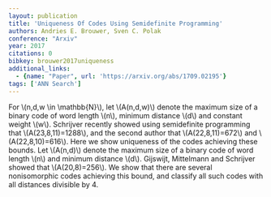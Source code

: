 ```yaml
---
layout: publication
title: 'Uniqueness Of Codes Using Semidefinite Programming'
authors: Andries E. Brouwer, Sven C. Polak
conference: "Arxiv"
year: 2017
citations: 0
bibkey: brouwer2017uniqueness
additional_links:
  - {name: "Paper", url: 'https://arxiv.org/abs/1709.02195'}
tags: ['ANN Search']
---
```

For \\(n,d,w \in \mathbb\{N\}\\), let \\(A(n,d,w)\\) denote the maximum size of a
binary code of word length \\(n\\), minimum distance \\(d\\) and constant weight \\(w\\).
Schrijver recently showed using semidefinite programming that
\\(A(23,8,11)=1288\\), and the second author that \\(A(22,8,11)=672\\) and
\\(A(22,8,10)=616\\). Here we show uniqueness of the codes achieving these bounds.
  Let \\(A(n,d)\\) denote the maximum size of a binary code of word length \\(n\\) and
minimum distance \\(d\\). Gijswijt, Mittelmann and Schrijver showed that
\\(A(20,8)=256\\). We show that there are several nonisomorphic codes achieving
this bound, and classify all such codes with all distances divisible by 4.
